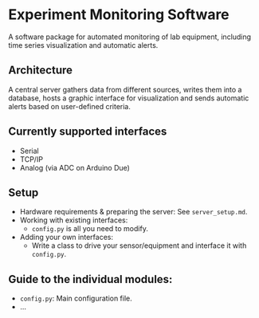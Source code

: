 # Experiment Monitoring Software

A software package for automated monitoring of lab equipment, including time series visualization and automatic alerts.

## Architecture

A central server gathers data from different sources, writes them into a database, hosts a graphic interface for visualization and sends automatic alerts based on user-defined criteria.

## Currently supported interfaces

  * Serial
  * TCP/IP
  * Analog (via ADC on Arduino Due)

## Setup

  * Hardware requirements & preparing the server: See `server_setup.md`.
  * Working with existing interfaces:
    - `config.py` is all you need to modify.
  * Adding your own interfaces:
    - Write a class to drive your sensor/equipment and interface it with `config.py`.

## Guide to the individual modules:

  * `config.py`: Main configuration file.
  * ...
